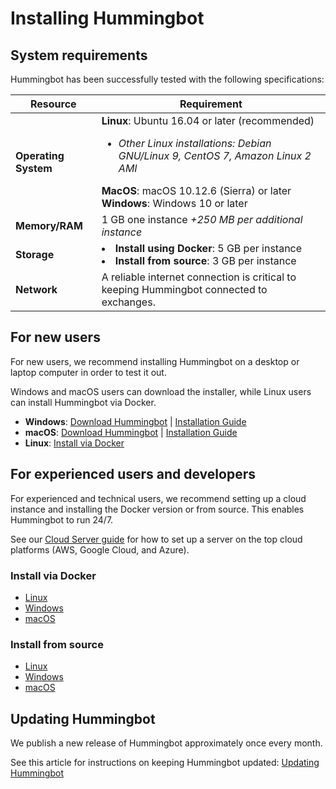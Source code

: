 # Installing Hummingbot

## System requirements

Hummingbot has been successfully tested with the following specifications:

Resource | Requirement
---|---
**Operating System** | **Linux**: Ubuntu 16.04 or later (recommended)<ul><li>*Other Linux installations: Debian GNU/Linux 9, CentOS 7, Amazon Linux 2 AMI*</ul>**MacOS**: macOS 10.12.6 (Sierra) or later<br/>**Windows**: Windows 10 or later
**Memory/RAM** | 1 GB one instance *+250 MB per additional instance*
**Storage** | <li>**Install using Docker**: 5 GB per instance<li>**Install from source**: 3 GB per instance
**Network** | A reliable internet connection is critical to keeping Hummingbot connected to exchanges.

## For new users

For new users, we recommend installing Hummingbot on a desktop or laptop computer in order to test it out.

Windows and macOS users can download the installer, while Linux users can install Hummingbot via Docker.

* **Windows**: [Download Hummingbot](https://hummingbot.io/download) | [Installation Guide](download/windows)
* **macOS**: [Download Hummingbot](https://hummingbot.io/download) | [Installation Guide](download/macos)
* **Linux**: [Install via Docker](docker/linux/)

## For experienced users and developers

For experienced and technical users, we recommend setting up a cloud instance and installing the Docker version or from source. This enables Hummingbot to run 24/7. 

See our [Cloud Server guide](cloud) for how to set up a server on the top cloud platforms (AWS, Google Cloud, and Azure).

### Install via Docker
* [Linux](docker/linux/)
* [Windows](docker/windows)
* [macOS](docker/macOS)

### Install from source
* [Linux](source/linux)
* [Windows](source/windows)
* [macOS](source/macOS)

## Updating Hummingbot

We publish a new release of Hummingbot approximately once every month. 

See this article for instructions on keeping Hummingbot updated: [Updating Hummingbot](updating.md)